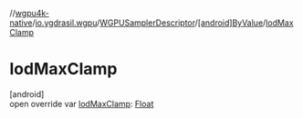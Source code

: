 //[wgpu4k-native](../../../../index.md)/[io.ygdrasil.wgpu](../../index.md)/[WGPUSamplerDescriptor](../index.md)/[[android]ByValue](index.md)/[lodMaxClamp](lod-max-clamp.md)

# lodMaxClamp

[android]\
open override var [lodMaxClamp](lod-max-clamp.md): [Float](https://kotlinlang.org/api/core/kotlin-stdlib/kotlin/-float/index.html)